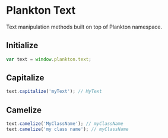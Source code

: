 # Plankton Text
Text manipulation methods built on top of Plankton namespace.

## Initialize

``` javascript
var text = window.plankton.text;
```

## Capitalize

``` javascript
text.capitalize('myText'); // MyText
``` 

## Camelize

``` javascript
text.camelize('MyClassName'); // myClassName
text.camelize('my class name'); // myClassName
```